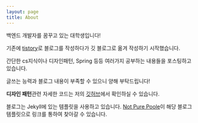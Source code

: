 ```yaml
---
layout: page
title: About
---
```

백엔드 개발자를 꿈꾸고 있는 대학생입니다!

기존에 [tistory](https://gkdlstod.tistory.com/)로 블로그를 작성하다가 깃 블로그로 옮겨 작성하기 시작했습니다.

간단한 cs지식이나 디자인패턴, Spring 등등 여러가지 공부하는 내용들을 포스팅하고 있습니다. 

글쓰는 능력과 블로그 내용이 부족할 수 있으니 양해 부탁드립니다!

**디자인 패턴**관련 자세한 코드는 저의 [깃허브](https://github.com/seeungmin/DesignPatternStudy/tree/main/DesignPattern/src)에서 확인하실 수 있습니다.

블로그는 Jekyll에 있는 템플릿을 사용하고 있습니다.
[Not Pure Poole](https://github.com/vszhub/not-pure-poole)이 해당 블로그 템플릿으로 링크를 통하여 찾아갈 수 있습니다.
